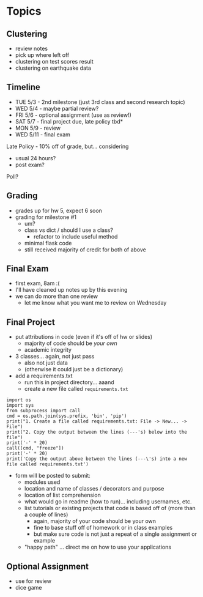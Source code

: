 Topics
=====

Clustering
-----

* review notes
* pick up where left off
* clustering on test scores result
* clustering on earthquake data

Timeline
-----

* TUE 5/3 - 2nd milestone (just 3rd class and second research topic)
* WED 5/4 - maybe partial review? 
* FRI 5/6 - optional assignment (use as review!)
* SAT 5/7 - final project due, late policy tbd\*
* MON 5/9 - review
* WED 5/11 - final exam

Late Policy - 10% off of grade, but... considering

* usual 24 hours?
* post exam?

Poll?


Grading
-----

* grades up for hw 5, expect 6 soon
* grading for milestone #1
    * um?
    * class vs dict / should I use a class?
        * refactor to include useful method
    * minimal flask code
    * still received majority of credit for both of above 

Final Exam
-----

* first exam, 8am :( 
* I'll have cleaned up notes up by this evening
* we can do more than one review
    * let me know what you want me to review on Wednesday

Final Project
-----

* put attributions in code (even if it's off of hw or slides)
    * majority of code should be _your own_
    * academic integrity
* 3 classes... again, not just pass
    * also not just data 
    * (otherwise it could just be a dictionary)
* add a requirements.txt
    * run this in project directory... aaand
    * create a new file called `requirements.txt`

```
import os
import sys
from subprocess import call
cmd = os.path.join(sys.prefix, 'bin', 'pip')
print("1. Create a file called requirements.txt: File -> New... -> File")
print("2. Copy the output between the lines (---'s) below into the file")
print('-' * 20)
call([cmd, "freeze"])
print('-' * 20)
print('Copy the output above between the lines (---\'s) into a new file called requirements.txt')
```

* form will be posted to submit:
    * modules used
    * location and name of classes / decorators and purpose
    * location of list comprehension
    * what would go in readme (how to run)... including usernames, etc.
    * list tutorials or existing projects that code is based off of (more than a couple of lines)
        * again, majority of your code should be your own
        * fine to base stuff off of homework or in class examples
        * but make sure code is not just a repeat of a single assignment or example
    * "happy path" ... direct me on how to use your applications

Optional Assignment
-----

* use for review
* dice game


